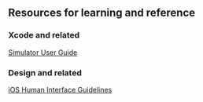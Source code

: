 ## Resources for learning and reference  

### Xcode and related  

[Simulator User Guide](https://developer.apple.com/library/content/documentation/IDEs/Conceptual/iOS_Simulator_Guide/Introduction/Introduction.html)  

### Design and related

[iOS Human Interface Guidelines](https://developer.apple.com/ios/human-interface-guidelines/overview/design-principles/)
